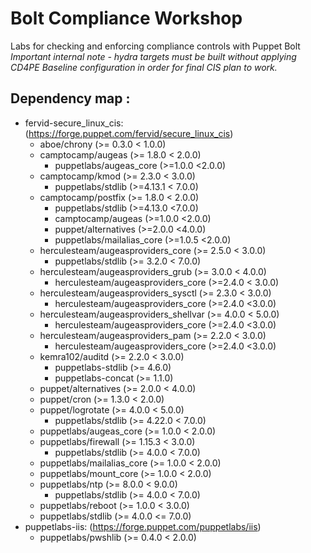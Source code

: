 # Bolt Compliance Workshop
Labs for checking and enforcing compliance controls with Puppet Bolt 
*Important internal note - hydra targets must be built without applying CD4PE Baseline configuration in order for final CIS plan to work.*

## Dependency map :

* fervid-secure_linux_cis: (https://forge.puppet.com/fervid/secure_linux_cis)
    * aboe/chrony (>= 0.3.0 < 1.0.0)
    * camptocamp/augeas (>= 1.8.0 < 2.0.0)
        * puppetlabs/augeas_core (>=1.0.0 <2.0.0) 
    * camptocamp/kmod (>= 2.3.0 < 3.0.0)
       * puppetlabs/stdlib (>=4.13.1 < 7.0.0) 
    * camptocamp/postfix (>= 1.8.0 < 2.0.0)
        * puppetlabs/stdlib (>=4.13.0 <7.0.0)
        * camptocamp/augeas (>=1.0.0 <2.0.0)
        * puppet/alternatives (>=2.0.0 <4.0.0)
        * puppetlabs/mailalias_core (>=1.0.5 <2.0.0) 
    * herculesteam/augeasproviders_core (>= 2.5.0 < 3.0.0)
        * puppetlabs/stdlib (>= 3.2.0 < 7.0.0) 
    * herculesteam/augeasproviders_grub (>= 3.0.0 < 4.0.0)
        * herculesteam/augeasproviders_core (>=2.4.0 < 3.0.0) 
    * herculesteam/augeasproviders_sysctl (>= 2.3.0 < 3.0.0)
        * herculesteam/augeasproviders_core (>=2.4.0 <3.0.0) 
    * herculesteam/augeasproviders_shellvar (>= 4.0.0 < 5.0.0)
        * herculesteam/augeasproviders_core (>=2.4.0 <3.0.0) 
    * herculesteam/augeasproviders_pam (>= 2.2.0 < 3.0.0)
        * herculesteam/augeasproviders_core (>=2.4.0 <3.0.0) 
    * kemra102/auditd (>= 2.2.0 < 3.0.0)
        * puppetlabs-stdlib (>= 4.6.0)
        * puppetlabs-concat (>= 1.1.0) 
    * puppet/alternatives (>= 2.0.0 < 4.0.0)
    * puppet/cron (>= 1.3.0 < 2.0.0)
    * puppet/logrotate (>= 4.0.0 < 5.0.0)
        * puppetlabs/stdlib (>= 4.22.0 < 7.0.0) 
    * puppetlabs/augeas_core (>= 1.0.0 < 2.0.0)
    * puppetlabs/firewall (>= 1.15.3 < 3.0.0)
        * puppetlabs/stdlib (>= 4.0.0 < 7.0.0) 
    * puppetlabs/mailalias_core (>= 1.0.0 < 2.0.0)
    * puppetlabs/mount_core (>= 1.0.0 < 2.0.0)
    * puppetlabs/ntp (>= 8.0.0 < 9.0.0)
        * puppetlabs/stdlib (>= 4.0.0 < 7.0.0) 
    * puppetlabs/reboot (>= 1.0.0 < 3.0.0)
    * puppetlabs/stdlib (>= 4.0.0 <= 7.0.0)
* puppetlabs-iis: (https://forge.puppet.com/puppetlabs/iis)
    * puppetlabs/pwshlib (>= 0.4.0 < 2.0.0) 
